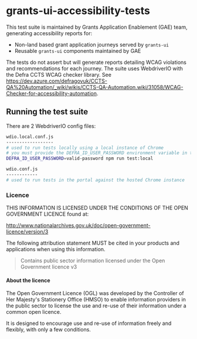 # grants-ui-accessibility-tests

This test suite is maintained by Grants Application Enablement (GAE) team, generating accessibility reports for:

- Non-land based grant application journeys served by `grants-ui`
- Reusable `grants-ui` components maintained by GAE

The tests do not assert but will generate reports detailing WCAG violations and recommendations for each journey. The suite uses WebdriverIO with the Defra CCTS WCAG checker library. See https://dev.azure.com/defragovuk/CCTS-QA%20Automation/_wiki/wikis/CCTS-QA-Automation.wiki/31058/WCAG-Checker-for-accessibility-automation.

## Running the test suite

There are 2 WebdriverIO config files:

```bash
wdio.local.conf.js
------------------
# used to run tests locally using a local instance of Chrome
# you must provide the DEFRA_ID_USER_PASSWORD environment variable in the command or in the environment
DEFRA_ID_USER_PASSWORD=valid-password npm run test:local
```

```bash
wdio.conf.js
------------
# used to run tests in the portal against the hosted Chrome instance
```

### Licence

THIS INFORMATION IS LICENSED UNDER THE CONDITIONS OF THE OPEN GOVERNMENT LICENCE found at:

<http://www.nationalarchives.gov.uk/doc/open-government-licence/version/3>

The following attribution statement MUST be cited in your products and applications when using this information.

> Contains public sector information licensed under the Open Government licence v3

#### About the licence

The Open Government Licence (OGL) was developed by the Controller of Her Majesty's Stationery Office (HMSO) to enable
information providers in the public sector to license the use and re-use of their information under a common open
licence.

It is designed to encourage use and re-use of information freely and flexibly, with only a few conditions.
